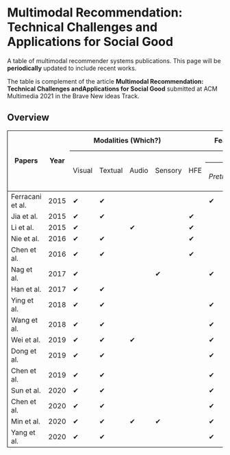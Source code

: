 # Multimodal Recommendation: Technical Challenges and Applications for Social Good

A table of multimodal recommender systems publications. This page will be ****periodically**** updated to include recent works.

The table is complement of the article **Multimodal Recommendation: Technical Challenges andApplications for Social Good** submitted at ACM Multimedia 2021 in the Brave New ideas Track.



## Overview


<table cellspacing="0" border="0">
	<colgroup width="120"></colgroup>
	<colgroup span="5" width="85"></colgroup>
	<colgroup width="118"></colgroup>
	<colgroup span="2" width="85"></colgroup>
	<colgroup span="2" width="146"></colgroup>
	<colgroup span="2" width="85"></colgroup>
	<tr>
		<td style="border-top: 1px solid #000000; border-bottom: 1px solid #000000; border-left: 1px solid #000000" rowspan=3 height="51" align="center" valign=middle><b>Papers</b></td>
		<td style="border-top: 1px solid #000000; border-bottom: 1px solid #000000" rowspan=3 align="center" valign=middle><b>Year</b></td>
		<td style="border-top: 1px solid #000000; border-bottom: 1px solid #000000" colspan=4 align="center"><b>Modalities (Which?)</b></td>
		<td style="border-top: 1px solid #000000; border-bottom: 1px solid #000000" colspan=5 align="center" valign=middle><b>Feature Elaboration (How?)</b></td>
		<td style="border-top: 1px solid #000000; border-bottom: 1px solid #000000; border-right: 1px solid #000000" colspan=2 align="center"><b>Fusion (When?)</b></td>
		</tr>
	<tr>
		<td style="border-bottom: 1px solid #000000" rowspan=2 align="center" valign=middle>Visual</td>
		<td style="border-bottom: 1px solid #000000" rowspan=2 align="center" valign=middle>Textual</td>
		<td style="border-bottom: 1px solid #000000" rowspan=2 align="center" valign=middle>Audio</td>
		<td style="border-bottom: 1px solid #000000" rowspan=2 align="center" valign=middle>Sensory</td>
		<td style="border-bottom: 1px solid #000000" rowspan=2 align="center" valign=middle>HFE</td>
		<td style="border-bottom: 1px solid #000000" colspan=2 align="center">TFE</td>
		<td style="border-bottom: 1px solid #000000" colspan=2 align="center" valign=middle>MMR</td>
		<td style="border-bottom: 1px solid #000000" rowspan=2 align="center" valign=middle><i>Early</i></td>
		<td style="border-bottom: 1px solid #000000; border-right: 1px solid #000000" rowspan=2 align="center" valign=middle><i>Late</i></td>
	</tr>
	<tr>
		<td style="border-bottom: 1px solid #000000" align="center"><i>Pretrained</i></td>
		<td style="border-bottom: 1px solid #000000" align="center"><i>End-to-End</i></td>
		<td style="border-bottom: 1px solid #000000" align="center" valign=middle><i>Joint</i></td>
		<td style="border-bottom: 1px solid #000000" align="center" valign=middle><i>Coordinate</i></td>
		</tr>
	<tr>
		<td style="border-left: 1px solid #000000" height="17" align="left">Ferracani et al.</td>
		<td align="center" sdval="2015" sdnum="1033;">2015</td>
		<td align="left">&#10004;</td>
		<td align="left">&#10004;</td>
		<td align="left"><br></td>
		<td align="left"><br></td>
		<td align="left"><br></td>
		<td align="left">&#10004;</td>
		<td align="left"><br></td>
		<td align="left">&#10004;</td>
		<td align="left"><br></td>
		<td align="left"><br></td>
		<td style="border-right: 1px solid #000000" align="left"><br></td>
	</tr>
	<tr>
		<td style="border-left: 1px solid #000000" height="17" align="left">Jia et al.</td>
		<td align="center" sdval="2015" sdnum="1033;">2015</td>
		<td align="left">&#10004;</td>
		<td align="left">&#10004;</td>
		<td align="left"><br></td>
		<td align="left"><br></td>
		<td align="left">&#10004;</td>
		<td align="left"><br></td>
		<td align="left"><br></td>
		<td align="left">&#10004;</td>
		<td align="left"><br></td>
		<td align="left"><br></td>
		<td style="border-right: 1px solid #000000" align="left"><br></td>
	</tr>
	<tr>
		<td style="border-left: 1px solid #000000" height="17" align="left">Li et al.</td>
		<td align="center" sdval="2015" sdnum="1033;">2015</td>
		<td align="left">&#10004;</td>
		<td align="left"><br></td>
		<td align="left">&#10004;</td>
		<td align="left"><br></td>
		<td align="left">&#10004;</td>
		<td align="left"><br></td>
		<td align="left"><br></td>
		<td align="left">&#10004;</td>
		<td align="left"><br></td>
		<td align="left"><br></td>
		<td style="border-right: 1px solid #000000" align="left"><br></td>
	</tr>
	<tr>
		<td style="border-left: 1px solid #000000" height="17" align="left">Nie et al.</td>
		<td align="center" sdval="2016" sdnum="1033;">2016</td>
		<td align="left">&#10004;</td>
		<td align="left">&#10004;</td>
		<td align="left"><br></td>
		<td align="left"><br></td>
		<td align="left">&#10004;</td>
		<td align="left"><br></td>
		<td align="left"><br></td>
		<td align="left"><br></td>
		<td align="left">&#10004;</td>
		<td align="left">&#10004;</td>
		<td style="border-right: 1px solid #000000" align="left"><br></td>
	</tr>
	<tr>
		<td style="border-left: 1px solid #000000" height="17" align="left">Chen et al.</td>
		<td align="center" sdval="2016" sdnum="1033;">2016</td>
		<td align="left">&#10004;</td>
		<td align="left">&#10004;</td>
		<td align="left"><br></td>
		<td align="left"><br></td>
		<td align="left">&#10004;</td>
		<td align="left"><br></td>
		<td align="right"><br></td>
		<td align="left">&#10004;</td>
		<td align="left"><br></td>
		<td align="left"><br></td>
		<td style="border-right: 1px solid #000000" align="left"><br></td>
	</tr>
	<tr>
		<td style="border-left: 1px solid #000000" height="17" align="left">Nag et al.</td>
		<td align="center" sdval="2017" sdnum="1033;">2017</td>
		<td align="left">&#10004;</td>
		<td align="left"><br></td>
		<td align="left"><br></td>
		<td align="left">&#10004;</td>
		<td align="left"><br></td>
		<td align="left">&#10004;</td>
		<td align="left"><br></td>
		<td align="left"><br></td>
		<td align="left">&#10004;</td>
		<td align="left">&#10004;</td>
		<td style="border-right: 1px solid #000000" align="left"><br></td>
	</tr>
	<tr>
		<td style="border-left: 1px solid #000000" height="17" align="left">Han et al.</td>
		<td align="center" sdval="2017" sdnum="1033;">2017</td>
		<td align="left">&#10004;</td>
		<td align="left">&#10004;</td>
		<td align="left"><br></td>
		<td align="left"><br></td>
		<td align="left"><br></td>
		<td align="left"><br></td>
		<td align="left">&#10004;</td>
		<td align="left"><br></td>
		<td align="left">&#10004;</td>
		<td align="left">&#10004;</td>
		<td style="border-right: 1px solid #000000" align="left"><br></td>
	</tr>
	<tr>
		<td style="border-left: 1px solid #000000" height="17" align="left">Ying et al.</td>
		<td align="center" sdval="2018" sdnum="1033;">2018</td>
		<td align="left">&#10004;</td>
		<td align="left">&#10004;</td>
		<td align="left"><br></td>
		<td align="left"><br></td>
		<td align="left"><br></td>
		<td align="left">&#10004;</td>
		<td align="left"><br></td>
		<td align="left">&#10004;</td>
		<td align="left"><br></td>
		<td align="left"><br></td>
		<td style="border-right: 1px solid #000000" align="left"><br></td>
	</tr>
	<tr>
		<td style="border-left: 1px solid #000000" height="17" align="left">Wang et al.</td>
		<td align="center" sdval="2018" sdnum="1033;">2018</td>
		<td align="left">&#10004;</td>
		<td align="left">&#10004;</td>
		<td align="left"><br></td>
		<td align="left"><br></td>
		<td align="left"><br></td>
		<td align="left">&#10004;</td>
		<td align="left"><br></td>
		<td align="left">&#10004;</td>
		<td align="left"><br></td>
		<td align="left"><br></td>
		<td style="border-right: 1px solid #000000" align="left"><br></td>
	</tr>
	<tr>
		<td style="border-left: 1px solid #000000" height="17" align="left">Wei et al.</td>
		<td align="center" sdval="2019" sdnum="1033;">2019</td>
		<td align="left">&#10004;</td>
		<td align="left">&#10004;</td>
		<td align="left">&#10004;</td>
		<td align="left"><br></td>
		<td align="left"><br></td>
		<td align="left">&#10004;</td>
		<td align="left"><br></td>
		<td align="left"><br></td>
		<td align="left">&#10004;</td>
		<td align="left"><br></td>
		<td style="border-right: 1px solid #000000" align="left">&#10004;</td>
	</tr>
	<tr>
		<td style="border-left: 1px solid #000000" height="17" align="left">Dong et al.</td>
		<td align="center" sdval="2019" sdnum="1033;">2019</td>
		<td align="left">&#10004;</td>
		<td align="left">&#10004;</td>
		<td align="left"><br></td>
		<td align="left"><br></td>
		<td align="left"><br></td>
		<td align="left">&#10004;</td>
		<td align="left"><br></td>
		<td align="left"><br></td>
		<td align="left">&#10004;</td>
		<td align="left">&#10004;</td>
		<td style="border-right: 1px solid #000000" align="left"><br></td>
	</tr>
	<tr>
		<td style="border-left: 1px solid #000000" height="17" align="left">Chen et al.</td>
		<td align="center" sdval="2019" sdnum="1033;">2019</td>
		<td align="left">&#10004;</td>
		<td align="left">&#10004;</td>
		<td align="left"><br></td>
		<td align="left"><br></td>
		<td align="left"><br></td>
		<td align="left">&#10004;</td>
		<td align="left"><br></td>
		<td align="left">&#10004;</td>
		<td align="left"><br></td>
		<td align="left"><br></td>
		<td style="border-right: 1px solid #000000" align="left"><br></td>
	</tr>
	<tr>
		<td style="border-left: 1px solid #000000" height="17" align="left">Sun et al.</td>
		<td align="center" sdval="2020" sdnum="1033;">2020</td>
		<td align="left">&#10004;</td>
		<td align="left">&#10004;</td>
		<td align="left"><br></td>
		<td align="left"><br></td>
		<td align="left"><br></td>
		<td align="left">&#10004;</td>
		<td align="left"><br></td>
		<td align="left">&#10004;</td>
		<td align="left"><br></td>
		<td align="left"><br></td>
		<td style="border-right: 1px solid #000000" align="left"><br></td>
	</tr>
	<tr>
		<td style="border-left: 1px solid #000000" height="17" align="left">Chen et al.</td>
		<td align="center" sdval="2020" sdnum="1033;">2020</td>
		<td align="left">&#10004;</td>
		<td align="left">&#10004;</td>
		<td align="left"><br></td>
		<td align="left"><br></td>
		<td align="left"><br></td>
		<td align="left">&#10004;</td>
		<td align="left"><br></td>
		<td align="left">&#10004;</td>
		<td align="left"><br></td>
		<td align="left"><br></td>
		<td style="border-right: 1px solid #000000" align="left"><br></td>
	</tr>
	<tr>
		<td style="border-left: 1px solid #000000" height="17" align="left">Min et al.</td>
		<td align="center" sdval="2020" sdnum="1033;">2020</td>
		<td align="left">&#10004;</td>
		<td align="left">&#10004;</td>
		<td align="left">&#10004;</td>
		<td align="left">&#10004;</td>
		<td align="left"><br></td>
		<td align="left">&#10004;</td>
		<td align="left"><br></td>
		<td align="left">&#10004;</td>
		<td align="left"><br></td>
		<td align="left"><br></td>
		<td style="border-right: 1px solid #000000" align="left"><br></td>
	</tr>
	<tr>
		<td style="border-bottom: 1px solid #000000; border-left: 1px solid #000000" height="17" align="left">Yang et al.</td>
		<td style="border-bottom: 1px solid #000000" align="center" sdval="2020" sdnum="1033;">2020</td>
		<td style="border-bottom: 1px solid #000000" align="left">&#10004;</td>
		<td style="border-bottom: 1px solid #000000" align="left">&#10004;</td>
		<td style="border-bottom: 1px solid #000000" align="left"><br></td>
		<td style="border-bottom: 1px solid #000000" align="left"><br></td>
		<td style="border-bottom: 1px solid #000000" align="left"><br></td>
		<td style="border-bottom: 1px solid #000000" align="left">&#10004;</td>
		<td style="border-bottom: 1px solid #000000" align="left"><br></td>
		<td style="border-bottom: 1px solid #000000" align="left"><br></td>
		<td style="border-bottom: 1px solid #000000" align="left">&#10004;</td>
		<td style="border-bottom: 1px solid #000000" align="left"><br></td>
		<td style="border-bottom: 1px solid #000000; border-right: 1px solid #000000" align="left">&#10004;</td>
	</tr>
</table>
